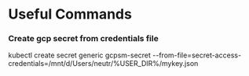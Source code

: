 # Useful Commands

### Create gcp secret from credentials file
kubectl create secret generic gcpsm-secret --from-file=secret-access-credentials=/mnt/d/Users/neutr/%USER_DIR%/mykey.json
